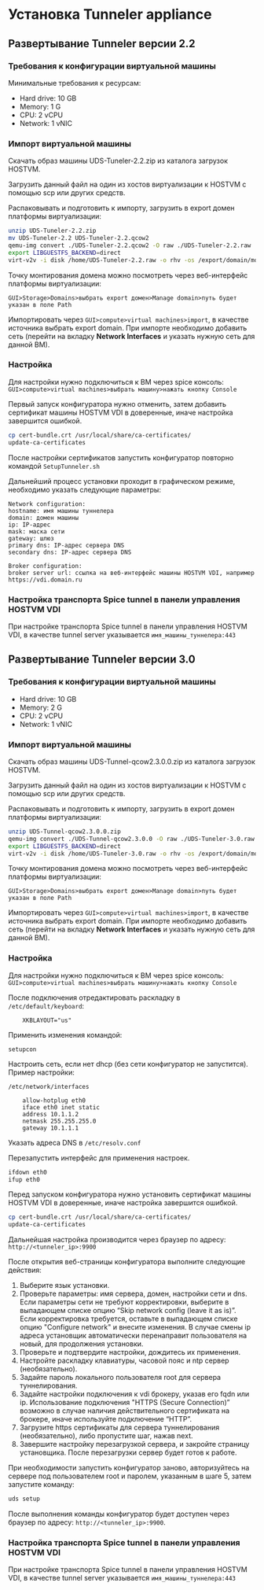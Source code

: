 # Установка Tunneler appliance

## Развертывание Tunneler версии 2.2

### Требования к конфигурации виртуальной машины

Минимальные требования к ресурсам:

* Hard drive: 10 GB
* Memory: 1 G
* CPU: 2 vCPU
* Network: 1 vNIC

### Импорт виртуальной машины

Скачать образ машины UDS-Tuneler-2.2.zip из каталога загрузок HOSTVM.&#x20;

Загрузить данный файл на один из хостов виртуализации к HOSTVM с помощью scp или других средств.&#x20;

Распаковывать и подготовить к импорту, загрузить в export домен платформы виртуализации:

```bash
unzip UDS-Tuneler-2.2.zip
mv UDS-Tuneler-2.2 UDS-Tuneler-2.2.qcow2
qemu-img convert ./UDS-Tuneler-2.2.qcow2 -O raw ./UDS-Tuneler-2.2.raw
export LIBGUESTFS_BACKEND=direct
virt-v2v -i disk /home/UDS-Tuneler-2.2.raw -o rhv -os /export/domain/mount/point
```

Точку монтирования домена можно посмотреть через веб-интерфейс платформы виртуализации:

&#x20;`GUI>Storage>Domains>выбрать export домен>Manage domain>путь будет указан в поле Path`

Импортировать через `GUI>compute>virtual machines>import`, в качестве источника выбрать export domain. При импорте необходимо добавить сеть (перейти на вкладку **Network Interfaces** и указать нужную сеть для данной ВМ).

### Настройка

Для настройки нужно подключиться к ВМ через spice консоль: `GUI>compute>virtual machines>выбрать машину>нажать кнопку Console`

Первый запуск конфигуратора нужно отменить, затем добавить сертификат машины HOSTVM VDI в доверенные, иначе настройка завершится ошибкой.

```bash
cp cert-bundle.crt /usr/local/share/ca-certificates/
update-ca-certificates
```

После настройки сертификатов запустить конфигуратор повторно командой `SetupTunneler.sh`

Дальнейший процесс установки проходит в графическом режиме, необходимо указать следующие параметры:

```
Network configuration:
hostname: имя машины туннелера
domain: домен машины
ip: IP-адрес
mask: маска сети
gateway: шлюз
primary dns: IP-адрес сервера DNS
secondary dns: IP-адрес сервера DNS

Broker configuration:
broker server url: ссылка на веб-интерфейс машины HOSTVM VDI, например https://vdi.domain.ru
```

### Настройка транспорта Spice tunnel в панели управления HOSTVM VDI

При настройке транспорта Spice tunnel в панели управления HOSTVM VDI, в качестве tunnel server указывается `имя_машины_туннелера:443`

## Развертывание Tunneler версии 3.0

### Требования к конфигурации виртуальной машины

* Hard drive: 10 GB
* Memory: 2 G
* CPU: 2 vCPU
* Network: 1 vNIC

### Импорт виртуальной машины

Скачать образ машины UDS-Tunnel-qcow2.3.0.0.zip из каталога загрузок HOSTVM.&#x20;

Загрузить данный файл на один из хостов виртуализации к HOSTVM с помощью scp или других средств.&#x20;

Распаковывать и подготовить к импорту, загрузить в export домен платформы виртуализации:

```bash
unzip UDS-Tunnel-qcow2.3.0.0.zip
qemu-img convert ./UDS-Tunnel-qcow2.3.0.0 -O raw ./UDS-Tuneler-3.0.raw
export LIBGUESTFS_BACKEND=direct
virt-v2v -i disk /home/UDS-Tuneler-3.0.raw -o rhv -os /export/domain/mount/point
```

Точку монтирования домена можно посмотреть через веб-интерфейс платформы виртуализации:

&#x20;`GUI>Storage>Domains>выбрать export домен>Manage domain>путь будет указан в поле Path`

Импортировать через `GUI>compute>virtual machines>import`, в качестве источника выбрать export domain. При импорте необходимо добавить сеть (перейти на вкладку **Network Interfaces** и указать нужную сеть для данной ВМ).

### Настройка

Для настройки нужно подключиться к ВМ через spice консоль: `GUI>compute>virtual machines>выбрать машину>нажать кнопку Console`

После подключения отредактировать раскладку в `/etc/default/keyboard`:

```
    XKBLAYOUT="us"
```

Применить изменения командой:

`setupcon`

Настроить сеть, если нет dhcp (без сети конфигуратор не запустится). Пример настройки:

`/etc/network/interfaces`

```
    allow-hotplug eth0
    iface eth0 inet static
    address 10.1.1.2
    netmask 255.255.255.0
    gateway 10.1.1.1
```

Указать адреса DNS в `/etc/resolv.conf`

Перезапустить интерфейс для применения настроек.

```bash
ifdown eth0
ifup eth0
```

Перед запуском конфигуратора нужно установить сертификат машины HOSTVM VDI в доверенные, иначе настройка завершится ошибкой.

```bash
cp cert-bundle.crt /usr/local/share/ca-certificates/
update-ca-certificates
```

Дальнейшая настройка производится через браузер по адресу: `http://<tunneler_ip>:9900`

После открытия веб-страницы конфигуратора выполните следующие действия:

1. Выберите язык установки.
2. Проверьте параметры: имя сервера, домен, настройки сети и dns.\
   Если параметры сети не требуют корректировки, выберите в выпадающем списке опцию “Skip network config (leave it as is)”.\
   Если корректировка требуется, оставьте в выпадающем списке опцию "Configure network" и внесите изменения. В случае смены ip адреса установщик автоматически перенаправит пользователя на новый, для продолжения установки.
3. Проверьте и подтвердите настройки, дождитесь их применения.
4. Настройте раскладку клавиатуры, часовой пояс и ntp сервер (необязательно).
5. Задайте пароль локального пользователя root для сервера туннелирования.
6. Задайте настройки подключения к vdi брокеру, указав его fqdn или ip. Использование подключения "HTTPS (Secure Connection)” возможно в случае наличия действительного сертификата на брокере, иначе используйте подключение “HTTP”.
7. Загрузите https сертификаты для сервера туннелирования (необязательно), либо пропустите шаг, нажав next.
8. Завершите настройку перезагрузкой сервера, и закройте страницу установщика. После перезагрузки сервер будет готов к работе.

При необходимости запустить конфигуратор заново, авторизуйтесь на сервере под пользователем root и паролем, указанным в шаге 5, затем запустите команду:

```bash
uds setup
```

После выполнения команды конфигуратор будет доступен через браузер по адресу: `http://<tunneler_ip>:9900`.

### Настройка транспорта Spice tunnel в панели управления HOSTVM VDI

При настройке транспорта Spice tunnel в панели управления HOSTVM VDI, в качестве tunnel server указывается `имя_машины_туннелера:443`
